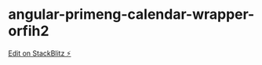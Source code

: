 # angular-primeng-calendar-wrapper-orfih2

[Edit on StackBlitz ⚡️](https://stackblitz.com/edit/angular-primeng-calendar-wrapper-orfih2)